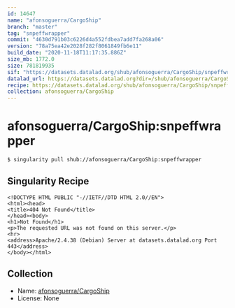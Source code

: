 ```yaml
---
id: 14647
name: "afonsoguerra/CargoShip"
branch: "master"
tag: "snpeffwrapper"
commit: "4630d791b03c6226d4a552fdbea7add7fa268a06"
version: "78a75ea42e2028f282f8061849fb6e11"
build_date: "2020-11-18T11:17:35.886Z"
size_mb: 1772.0
size: 781819935
sif: "https://datasets.datalad.org/shub/afonsoguerra/CargoShip/snpeffwrapper/2020-11-18-4630d791-78a75ea4/78a75ea42e2028f282f8061849fb6e11.sif"
datalad_url: https://datasets.datalad.org?dir=/shub/afonsoguerra/CargoShip/snpeffwrapper/2020-11-18-4630d791-78a75ea4/
recipe: https://datasets.datalad.org/shub/afonsoguerra/CargoShip/snpeffwrapper/2020-11-18-4630d791-78a75ea4/Singularity
collection: afonsoguerra/CargoShip
---
```


# afonsoguerra/CargoShip:snpeffwrapper

```bash
$ singularity pull shub://afonsoguerra/CargoShip:snpeffwrapper
```

## Singularity Recipe

```singularity
<!DOCTYPE HTML PUBLIC "-//IETF//DTD HTML 2.0//EN">
<html><head>
<title>404 Not Found</title>
</head><body>
<h1>Not Found</h1>
<p>The requested URL was not found on this server.</p>
<hr>
<address>Apache/2.4.38 (Debian) Server at datasets.datalad.org Port 443</address>
</body></html>
```

## Collection

 - Name: [afonsoguerra/CargoShip](https://github.com/afonsoguerra/CargoShip)
 - License: None

